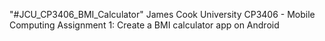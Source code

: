 "#JCU_CP3406_BMI_Calculator" 
James Cook University 
CP3406 - Mobile Computing
Assignment 1: Create a BMI calculator app on Android
